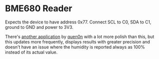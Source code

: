 # BME680 Reader

Expects the device to have address 0x77. Connect SCL to C0, SDA to C1, ground to GND and power to 3V3.

There's [another application](https://github.com/quen0n/unitemp-flipperzero) by [quen0n](https://github.com/quen0n)
with a lot more polish than this, but this updates more frequently, displays results with greater precision and doesn't
have an issue where the humidity is reported always as 100% instead of its actual value.
